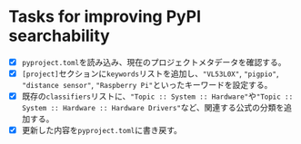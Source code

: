# Tasks for improving PyPI searchability

- [x] `pyproject.toml`を読み込み、現在のプロジェクトメタデータを確認する。
- [x] `[project]`セクションに`keywords`リストを追加し、`"VL53L0X"`, `"pigpio"`, `"distance sensor"`, `"Raspberry Pi"`といったキーワードを設定する。
- [x] 既存の`classifiers`リストに、`"Topic :: System :: Hardware"`や`"Topic :: System :: Hardware :: Hardware Drivers"`など、関連する公式の分類を追加する。
- [x] 更新した内容を`pyproject.toml`に書き戻す。
